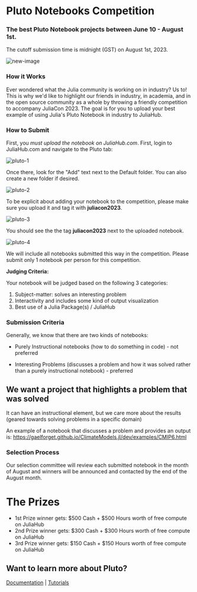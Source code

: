 # Pluto Notebooks Competition

### The best Pluto Notebook projects between June 10 - August 1st. 
The cutoff submission time is midnight (GST) on August 1st, 2023.

![new-image](https://github.com/Dattax/sample_jl/assets/1408846/62a0675b-d079-4652-bb84-9263add0daf0)

### How it Works

Ever wondered what the Julia community is working on in industry? Us to! This is why we'd like to highlight our friends in industry, in academia, and in the open source community as a whole by throwing a friendly competition to accompany JuliaCon 2023. The goal is for you to upload your best example of using Julia's Pluto Notebook in industry to JuliaHub. 

### How to Submit

First, you _must upload the notebook on JuliaHub.com_. First, login to JuliaHub.com and navigate to the Pluto tab:

![pluto-1](https://github.com/Dattax/sample_jl/assets/1408846/c46ba3e1-2df8-4d04-a320-76df727402e8)

Once there, look for the "Add" text next to the Default folder. You can also create a new folder if desired.

![pluto-2](https://github.com/Dattax/sample_jl/assets/1408846/cb690c4d-66e4-41f4-8ac5-b46eb7d27c59)

To be explicit about adding your notebook to the competition, please make sure you upload it and tag it with **juliacon2023**.

![pluto-3](https://github.com/Dattax/sample_jl/assets/1408846/75449249-bb16-45b2-9aae-8b722442f81e)

You should see the the tag **juliacon2023** next to the uploaded notebook.

![pluto-4](https://github.com/Dattax/sample_jl/assets/1408846/cc9b6779-f3c6-4e65-b5ae-b1869941902e)

We will include all notebooks submitted this way in the competition. Please submit only 1 notebook per person for this competition.

**Judging Criteria:**

Your notebook will be judged based on the following 3 categories:

1. Subject-matter: solves an interesting problem
2. Interactivity and includes some kind of output visualization
3. Best use of a Julia Package(s) / JuliaHub 

### Submission Criteria

Generally, we know that there are two kinds of notebooks: 

* Purely Instructional notebooks (how to do something in code) - not preferred

* Interesting Problems (discusses a problem and how it was solved rather than a purely instructional notebook) - preferred

## We want a project that highlights a problem that was solved

It can have an instructional element, but we care more about the results (geared towards solving problems in a specific domain)

An example of a notebook that discusses a problem and provides an output is: https://gaelforget.github.io/ClimateModels.jl/dev/examples/CMIP6.html

### Selection Process

Our selection committee will review each submitted notebook in the month of August and winners will be announced and contacted by the end of the August month.

# The Prizes
  
* 1st Prize winner gets: $500 Cash + $500 Hours worth of free compute on JuliaHub
* 2nd Prize winner gets: $300 Cash + $300 Hours worth of free compute on JuliaHub
* 3rd Prize winner gets: $150 Cash + $150 Hours worth of free compute on JuliaHub
  
 ## Want to learn more about Pluto?
  
 [Documentation](https://help.juliahub.com/juliahub/stable/tutorials/pluto_notebooks/) | [Tutorials](https://featured.plutojl.org/)


